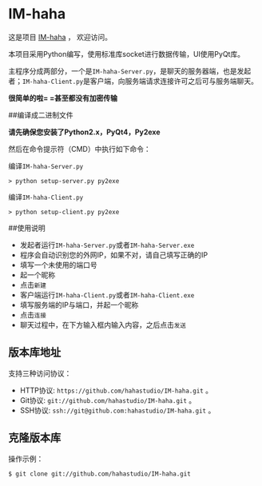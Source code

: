 # IM-haha

这是项目 [IM-haha](https://github.com/hahastudio/IM-haha) ，
欢迎访问。

本项目采用Python编写，使用标准库socket进行数据传输，UI使用PyQt库。

主程序分成两部分，一个是`IM-haha-Server.py`，是聊天的服务器端，也是发起者；`IM-haha-Client.py`是客户端，向服务端请求连接许可之后可与服务端聊天。

**很简单的啦= =甚至都没有加密传输**

##编译成二进制文件

**请先确保您安装了Python2.x，PyQt4，Py2exe**

然后在命令提示符（CMD）中执行如下命令：

编译`IM-haha-Server.py`

	> python setup-server.py py2exe

编译`IM-haha-Client.py`

	> python setup-client.py py2exe

##使用说明

* 发起者运行`IM-haha-Server.py`或者`IM-haha-Server.exe`
* 程序会自动识别您的外网IP，如果不对，请自己填写正确的IP
* 填写一个未使用的端口号
* 起一个昵称
* 点击`新建`
* 客户端运行`IM-haha-Client.py`或者`IM-haha-Client.exe`
* 填写服务端的IP与端口，并起一个昵称
* 点击`连接`
* 聊天过程中，在下方输入框内输入内容，之后点击`发送`


## 版本库地址

支持三种访问协议：

* HTTP协议: `https://github.com/hahastudio/IM-haha.git` 。
* Git协议: `git://github.com/hahastudio/IM-haha.git` 。
* SSH协议: `ssh://git@github.com:hahastudio/IM-haha.git` 。

## 克隆版本库

操作示例：

    $ git clone git://github.com/hahastudio/IM-haha.git